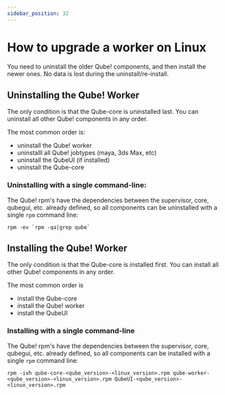 ```yaml
---
sidebar_position: 32
---
```


# How to upgrade a worker on Linux

You need to uninstall the older Qube! components, and then install the newer
ones. No data is lost during the uninstall/re-install.

## Uninstalling the Qube! Worker

The only condition is that the Qube-core is uninstalled last. You can
uninstall all other Qube! components in any order.

The most common order is:

* uninstall the Qube! worker
* uninstalll all Qube! jobtypes (maya, 3ds Max, etc)
* uninstall the QubeUI (if installed)
* uninstall the Qube-core

### Uninstalling with a single command-line:

The Qube! rpm's have the dependencies between the supervisor, core, qubegui,
etc. already defined, so all components can be uninstalled with a single
`rpm` command line:

```
rpm -ev `rpm -qa|grep qube`
```

## Installing the Qube! Worker

The only condition is that the Qube-core is installed first. You can install
all other Qube! components in any order.

The most common order is

* install the Qube-core
* install the Qube! worker
* install the QubeUI

### Installing with a single command-line

The Qube! rpm's have the dependencies between the supervisor, core, qubegui,
etc. already defined, so all components can be installed with a single `rpm`
command line:

```
rpm -ivh qube-core-<qube_version>-<linux_version>.rpm qube-worker-<qube_version>-<linux_version>.rpm QubeUI-<qube_version>-<linux_version>.rpm
```

